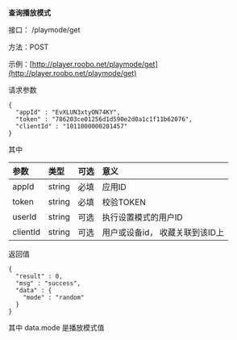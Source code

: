 **查询播放模式**

接口： /playmode/get

方法：POST

示例：[http://player.roobo.net/playmode/get](http://player.roobo.net/playmode/get)

请求参数

```
{
  "appId" : "EvXLUN3xtyON74KY",
  "token" : "786203ce01256d1d590e2d0a1c1f11b62076",
  "clientId" : "1011000000201457"
}
```

其中

| 参数 | 类型 | 可选 | 意义 |
| :--- | :--- | :--- | :--- |
| appId | string | 必填 | 应用ID |
| token | string | 必填 | 校验TOKEN |
| userId | string | 可选 | 执行设置模式的用户ID |
| clientId | string | 可选 | 用户或设备id， 收藏关联到该ID上 |

返回值

```
{
  "result" : 0,
  "msg" : "success",
  "data" : {
    "mode" : "random"
  }
}
```

其中 data.mode 是播放模式值

